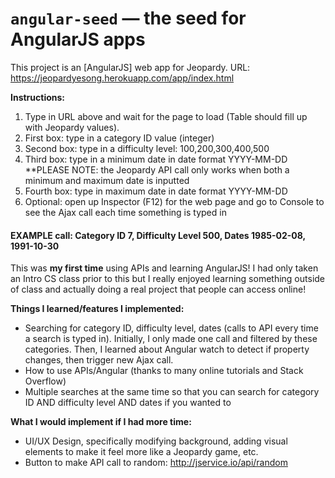 # `angular-seed` — the seed for AngularJS apps

This project is an [AngularJS] web app for Jeopardy.
URL:  <h ref= "https://jeopardyesong.herokuapp.com/app/index.html">https://jeopardyesong.herokuapp.com/app/index.html</h>

<b>Instructions:</b>
1. Type in URL above and wait for the page to load (Table should fill up with Jeopardy values).
2. First box: type in a category ID value (integer)
3. Second box: type in a difficulty level: 100,200,300,400,500
4. Third box: type in a minimum date in date format YYYY-MM-DD **PLEASE NOTE: the Jeopardy API call only works when both a minimum and maximum date is inputted
5. Fourth box: type in maximum date in date format YYYY-MM-DD
6. Optional: open up Inspector (F12) for the web page and go to Console to see the Ajax call each time something is typed in

<h4>EXAMPLE call: Category ID 7, Difficulty Level 500, Dates 1985-02-08, 1991-10-30</h4>

This was <b>my first time</b> using APIs and learning AngularJS! I had only taken an Intro CS class prior to this but I really enjoyed learning something outside of class and actually doing a real project that people can access online!

<b>Things I learned/features I implemented:</b>
- Searching for category ID, difficulty level, dates (calls to API every time a search is typed in). Initially, I only made one call and filtered by these categories. Then, I learned about Angular watch to detect if property changes, then trigger new Ajax call.
- How to use APIs/Angular (thanks to many online tutorials and Stack Overflow)
- Multiple searches at the same time so that you can search for category ID AND difficulty level AND dates if you wanted to
 
<b>What I would implement if I had more time:</b>
- UI/UX Design, specifically modifying background, adding visual elements to make it feel more like a Jeopardy game, etc.
- Button to make API call to random: http://jservice.io/api/random
